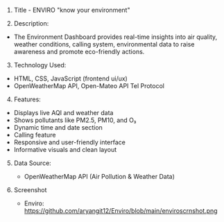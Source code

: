1. Title - ENVIRO "know your environment"

2. Description:
- The Environment Dashboard provides real-time insights into air quality, weather conditions, calling system, environmental data to raise awareness and promote eco-friendly actions.

3. Technology Used:
- HTML, CSS, JavaScript (frontend ui/ux)
- OpenWeatherMap API, Open-Mateo API Tel Protocol

4. Features:

- Displays live AQI and weather data
- Shows pollutants like PM2.5, PM10, and O₃
- Dynamic time and date section
- Calling feature
- Responsive and user-friendly interface
- Informative visuals and clean layout

5. Data Source:
   - OpenWeatherMap API (Air Pollution & Weather Data)


7. Screenshot
   - Enviro: https://github.com/aryangit12/Enviro/blob/main/enviroscrnshot.png
